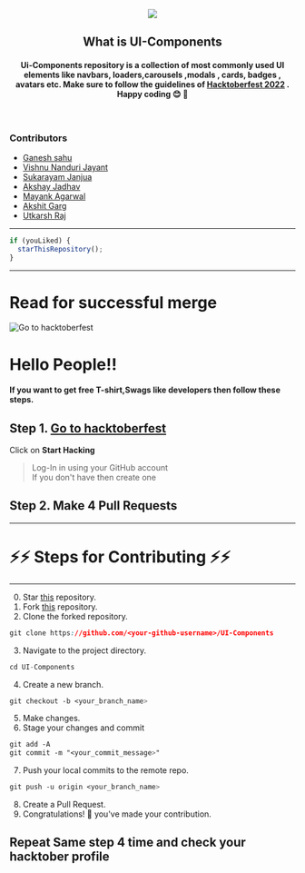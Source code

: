 <p align="center">
    <img src="https://technologyandsociety.org/wp-content/uploads/Logo-Color-1.jpg" />
</p>

<p align="center">
	<h2 align="center">What is UI-Components</h2>
	<h4 align="center">Ui-Components repository is a collection of most commonly used UI elements like navbars, loaders,carousels ,modals , cards, badges , avatars etc. Make sure to follow the guidelines of <a href="https://hacktoberfest.com/"> Hacktoberfest 2022</a> . Happy coding 😊 🎉 </h4>
	<br/>

### Contributors

- [ Ganesh sahu](https://github.com/vibgyor786)
- [ Vishnu Nanduri Jayant](https://github.com/nandurijv)
- [ Sukarayam Janjua](https://github.com/SukarayamJanjua)
- [ Akshay Jadhav](https://github.com/Akshay9607)
- [ Mayank Agarwal](https://github.com/Mayank1170)
- [ Akshit Garg](https://github.com/akshit5565)
- [Utkarsh Raj](https://github.com/rajutkarsh07)

---

```javascript
if (youLiked) {
  starThisRepository();
}
```

---

# Read for successful merge

![Go to hacktoberfest](https://blog.tooljet.com/content/images/2022/09/Screenshot-2022-09-27-at-08.03.21.png) <br/>

# Hello People!! <br/>

#### If you want to get free **T-shirt,Swags** like **developers** then follow these steps. <br/>

## Step 1. [Go to hacktoberfest](https://hacktoberfest.digitalocean.com) <br/>

Click on **Start Hacking** <br/>

> Log-In in using your GitHub account <br/>
> If you don't have then create one <br/>

## Step 2. Make **4 Pull Requests** <br/>

---

# ⚡⚡ Steps for Contributing ⚡⚡ <br/>

---

0. Star <a href="https://github.com/IEEE-SSIT-VIT/UI-Components" title="this">this</a> repository.
1. Fork <a href="https://github.com/IEEE-SSIT-VIT/UI-Components" title="this">this</a> repository.
2. Clone the forked repository.

```css
git clone https://github.com/<your-github-username>/UI-Components
```

3. Navigate to the project directory.

```py
cd UI-Components
```

4. Create a new branch.

```css
git checkout -b <your_branch_name>
```

5. Make changes.
6. Stage your changes and commit

```css
git add -A
git commit -m "<your_commit_message>"
```

7. Push your local commits to the remote repo.

```css
git push -u origin <your_branch_name>
```

8. Create a Pull Request.
9. Congratulations! 🎉 you've made your contribution.

## Repeat Same step 4 time and check your hacktober profile <br/>
